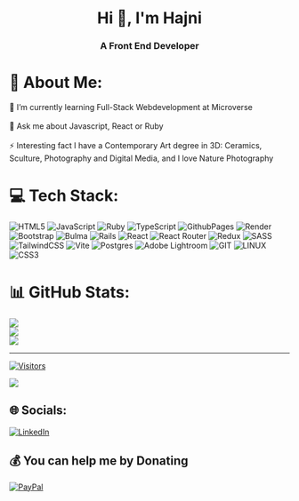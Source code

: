<h1 align="center">Hi 👋, I'm Hajni</h1>
<h3 align="center">A Front End Developer</h3>

# 💫 About Me:
🔭 I’m currently learning Full-Stack Webdevelopment at Microverse<br><br>💬 Ask me about Javascript, React or Ruby<br><br>⚡ Interesting fact I have a Contemporary Art degree in 3D: Ceramics, Sculture, Photography and Digital Media, and I love Nature Photography

# 💻 Tech Stack:
![HTML5](https://img.shields.io/badge/html5-%23E34F26.svg?style=for-the-badge&logo=html5&logoColor=white) ![JavaScript](https://img.shields.io/badge/javascript-%23323330.svg?style=for-the-badge&logo=javascript&logoColor=%23F7DF1E) ![Ruby](https://img.shields.io/badge/ruby-%23CC342D.svg?style=for-the-badge&logo=ruby&logoColor=white) ![TypeScript](https://img.shields.io/badge/typescript-%23007ACC.svg?style=for-the-badge&logo=typescript&logoColor=white) ![GithubPages](https://img.shields.io/badge/github%20pages-121013?style=for-the-badge&logo=github&logoColor=white) ![Render](https://img.shields.io/badge/Render-%46E3B7.svg?style=for-the-badge&logo=render&logoColor=white) ![Bootstrap](https://img.shields.io/badge/bootstrap-%238511FA.svg?style=for-the-badge&logo=bootstrap&logoColor=white) ![Bulma](https://img.shields.io/badge/bulma-00D0B1?style=for-the-badge&logo=bulma&logoColor=white) ![Rails](https://img.shields.io/badge/rails-%23CC0000.svg?style=for-the-badge&logo=ruby-on-rails&logoColor=white) ![React](https://img.shields.io/badge/react-%2320232a.svg?style=for-the-badge&logo=react&logoColor=%2361DAFB) ![React Router](https://img.shields.io/badge/React_Router-CA4245?style=for-the-badge&logo=react-router&logoColor=white) ![Redux](https://img.shields.io/badge/redux-%23593d88.svg?style=for-the-badge&logo=redux&logoColor=white) ![SASS](https://img.shields.io/badge/SASS-hotpink.svg?style=for-the-badge&logo=SASS&logoColor=white) ![TailwindCSS](https://img.shields.io/badge/tailwindcss-%2338B2AC.svg?style=for-the-badge&logo=tailwind-css&logoColor=white) ![Vite](https://img.shields.io/badge/vite-%23646CFF.svg?style=for-the-badge&logo=vite&logoColor=white) ![Postgres](https://img.shields.io/badge/postgres-%23316192.svg?style=for-the-badge&logo=postgresql&logoColor=white) ![Adobe Lightroom](https://img.shields.io/badge/Adobe%20Lightroom-31A8FF.svg?style=for-the-badge&logo=Adobe%20Lightroom&logoColor=white) ![GIT](https://img.shields.io/badge/Git-fc6d26?style=for-the-badge&logo=git&logoColor=white) ![LINUX](https://img.shields.io/badge/Linux-FCC624?style=for-the-badge&logo=linux&logoColor=black) ![CSS3](https://img.shields.io/badge/css3-%231572B6.svg?style=for-the-badge&logo=css3&logoColor=white)


# 📊 GitHub Stats:
![](https://github-readme-stats.vercel.app/api?username=hajnaloltyan&theme=algolia&hide_border=true&include_all_commits=false&count_private=false)<br/>
![](https://github-readme-streak-stats.herokuapp.com/?user=hajnaloltyan&theme=algolia&hide_border=true)<br/>
![](https://github-readme-stats.vercel.app/api/top-langs/?username=hajnaloltyan&theme=algolia&hide_border=true&include_all_commits=false&count_private=false&layout=compact)

---
[![Visitors](https://api.visitorbadge.io/api/visitors?path=https%3A%2F%2Fgithub.com%2Fhajnaloltyan&labelColor=%23f7ce00&countColor=%230d7fa5&style=flat&labelStyle=upper)](https://visitorbadge.io/status?path=https%3A%2F%2Fgithub.com%2Fhajnaloltyan)

[![](https://visitcount.itsvg.in/api?id=hajnaloltyan&label=Profile%20Views&pretty=true)](https://visitcount.itsvg.in)

## 🌐 Socials:
<a href="https://linkedin.com/in/hajnaloltyan" target="_blank">![LinkedIn](https://img.shields.io/badge/LinkedIn-%230077B5.svg?logo=linkedin&logoColor=white)</a>


  ## 💰 You can help me by Donating
  <a href="https://paypal.me/irishhajnal" target="_blank">![PayPal](https://img.shields.io/badge/PayPal-00457C?style=for-the-badge&logo=paypal&logoColor=white)</a>

  
<!-- Proudly created with GPRM ( https://gprm.itsvg.in ) -->
